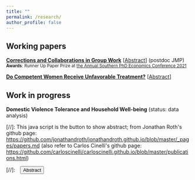 ```yaml
---
title: ""
permalink: /research/
author_profile: false
---
```



## Working papers
<strong><a href="/files/Correction.pdf" target="_blank">Corrections and Collaborations in Group Work</a></strong> [<a href="#/" onclick="visib('correction')">Abstract</a>] (postdoc JMP)
<small><br><strong>Awards</strong>: Runner Up Paper Prize at <a href="https://sites.google.com/view/aspec2021" target="_blank">the Annual Southern PhD Economics Conference 2021</a></small>
<div id="correction" style="display: none; text-align: justify; line-height: 1.2; margin-top: -1em" class="well well-sm"><small>
Corrections among colleagues is an integral part of teamwork. Pointing out a colleague's mistake has the potential to improve team performance. However, people may take corrections as a personal criticism, and punish colleagues who corrected them. This paper studies how people react to being corrected within a team and asks whether people dislike working together with someone who corrects them. I find that people are more willing to collaborate with those who contributed more to the teamwork. However, after controlling for the contribution, people are significantly less willing to collaborate with a person who has corrected their actions. Women dislike being corrected both for their mistakes and for their right actions, while men mostly dislike being corrected only for their mistakes. High-ability men especially dislike being corrected for their mistakes, suggesting that their negative reactions are irrational. The gender of the person who made corrections does not matter. These findings have implications for organizational efficiency, gender differences in managerial practice and in strategic behaviors.
</small><br></div>


<strong><a href="/files/CareerProgression.pdf" target="_blank">Do Competent Women Receive Unfavorable Treatment?</a></strong> [<a href="#/" onclick="visib('careerprog')">Abstract</a>]
<div id="careerprog" style="display: none; text-align: justify; line-height: 1.2; margin-top: -1em" class="well well-sm"><small>
Do competent women receive unfavorable treatment than equally competent men? While literature finds that competent women are perceived as less likable, its direct effect on women's career is not well investigated. I study this question in a laboratory experiment where unfavorable treatment has material consequences. I find that neither men nor women treat competent women less favorably; if anything, both men and women treat competent women slightly more favorably than equally competent men. The findings provide a piece of evidence that competent women may not necessarily receive unfavorable treatment, which may shed new light on hiring and promotion practices in labor markets.
</small><br></div>

      
## Work in progress
<strong>Domestic Violence Tolerance and Household Well-being</strong> (status: data analysis)


[//]: This java script is the button to show abstract; from Jonathan Roth's github page: https://github.com/jonathandroth/jonathandroth.github.io/blob/master/_pages/papers.md (also refer to Carlos Cinelli's github page: https://github.com/carloscinelli/carloscinelli.github.io/blob/master/publications.html)
<script>
 function visib(id) {
  var x = document.getElementById(id);
  if (x.style.display === "block") {
    x.style.display = "none";
  } else {
    x.style.display = "block";
  }
}
</script>
[//]:&emsp;<button onclick="visib('polariz')" class="btn btn--inverse btn--small">Abstract</button>
 
